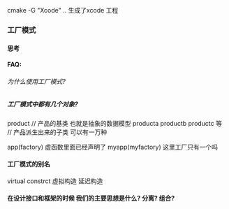 
cmake -G "Xcode" .. 
生成了xcode 工程 




### 工厂模式


#### 思考








#### FAQ:
###### 为什么使用工厂模式?



##### 工厂模式中都有几个对象?

product   // 产品的基类  也就是抽象的数据模型 
producta productb  productc  等 // 产品派生出来的子类 可以有一万种

app(factory)         虚函数里面已经声明了
myapp(myfactory)    这里工厂只有一个吗













#### 工厂模式的别名
virtual constrct 
虚拟构造  延迟构造

####  在设计接口和框架的时候  我们的主要思想是什么?  分离?   组合? 